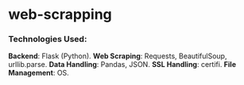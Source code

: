 # web-scrapping
### Technologies Used:
**Backend**: Flask (Python).
**Web Scraping**: Requests, BeautifulSoup, urllib.parse.
**Data Handling**: Pandas, JSON.
**SSL Handling**: certifi.
**File Management**: OS.
